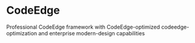 # CodeEdge
Professional CodeEdge framework with CodeEdge-optimized codeedge-optimization and enterprise modern-design capabilities
